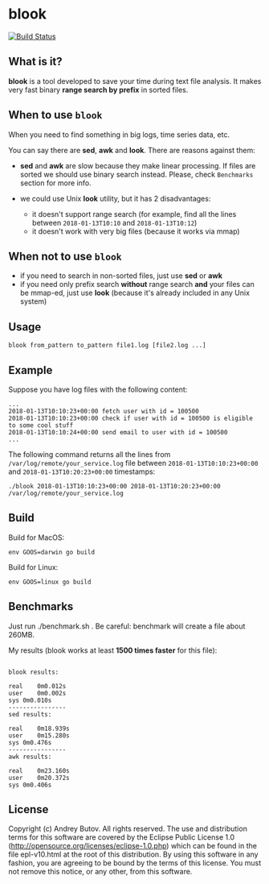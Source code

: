 # blook

[![Build Status](https://travis-ci.org/abtv/blook.svg?branch=master)](https://travis-ci.org/abtv/blook)

## What is it?

**blook** is a tool developed to save your time during text file analysis.
It makes very fast binary **range search by prefix** in sorted files.

## When to use `blook`

When you need to find something in big logs, time series data, etc.

You can say there are **sed**, **awk** and **look**. There are reasons against them:

* **sed** and **awk** are slow because they make linear processing. If files are sorted we should use binary search instead. Please, check `Benchmarks` section for more info.

* we could use Unix **look** utility, but it has 2 disadvantages:
  - it doesn't support range search (for example, find all the lines between `2018-01-13T10:10` and `2018-01-13T10:12`)
  - it doesn't work with very big files (because it works via mmap)

## When not to use `blook`

* if you need to search in non-sorted files, just use **sed** or **awk**
* if you need only prefix search **without** range search **and** your files can be mmap-ed, just use **look** (because it's already included in any Unix system)

## Usage

`blook from_pattern to_pattern file1.log [file2.log ...]`

## Example

Suppose you have log files with the following content:

```
...
2018-01-13T10:10:23+00:00 fetch user with id = 100500
2018-01-13T10:10:23+00:00 check if user with id = 100500 is eligible to some cool stuff
2018-01-13T10:10:24+00:00 send email to user with id = 100500
...
```

The following command returns all the lines from `/var/log/remote/your_service.log` file between `2018-01-13T10:10:23+00:00` and `2018-01-13T10:20:23+00:00` timestamps:

`./blook 2018-01-13T10:10:23+00:00 2018-01-13T10:20:23+00:00 /var/log/remote/your_service.log`

## Build

Build for MacOS:

```
env GOOS=darwin go build
```

Build for Linux:
```
env GOOS=linux go build
```

## Benchmarks

Just run ./benchmark.sh . Be careful: benchmark will create a file about 260MB.

My results (blook works at least **1500 times faster** for this file):

```

blook results:

real	0m0.012s
user	0m0.002s
sys	0m0.010s
----------------
sed results:

real	0m18.939s
user	0m15.280s
sys	0m0.476s
----------------
awk results:

real	0m23.160s
user	0m20.372s
sys	0m0.406s

```

## License

Copyright (c) Andrey Butov. All rights reserved. The use and
distribution terms for this software are covered by the Eclipse
Public License 1.0 (http://opensource.org/licenses/eclipse-1.0.php)
which can be found in the file epl-v10.html at the root of this
distribution. By using this software in any fashion, you are
agreeing to be bound by the terms of this license. You must
not remove this notice, or any other, from this software.
